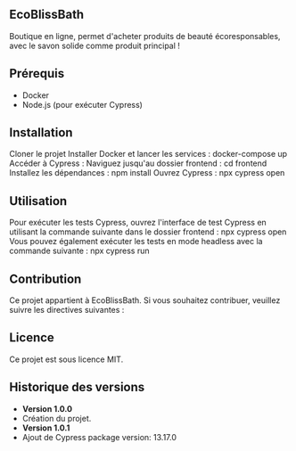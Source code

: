 ## EcoBlissBath

Boutique en ligne, permet d'acheter produits de beauté écoresponsables, avec le savon solide comme produit principal !

## Prérequis

- Docker
- Node.js (pour exécuter Cypress)

## Installation

Cloner le projet
Installer Docker et lancer les services : docker-compose up
Accéder à Cypress :
    Naviguez jusqu'au dossier frontend : cd frontend
    Installez les dépendances : npm install
    Ouvrez Cypress : npx cypress open

## Utilisation

Pour exécuter les tests Cypress, ouvrez l'interface de test Cypress en utilisant la commande suivante dans le dossier frontend : npx cypress open
Vous pouvez également exécuter les tests en mode headless avec la commande suivante : npx cypress run

## Contribution

Ce projet appartient à EcoBlissBath. Si vous souhaitez contribuer, veuillez suivre les directives suivantes :

## Licence

Ce projet est sous licence MIT.

## Historique des versions

- **Version 1.0.0**
- Création du projet.
- **Version 1.0.1**
- Ajout de Cypress package version: 13.17.0




